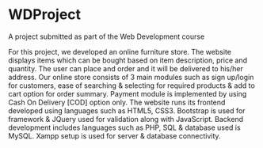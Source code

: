 # WDProject
A project submitted as part of the Web Development course


For this project, we developed an online furniture store. The website displays items which can be bought based on item description, price and quantity. The user can place and order and it will be delivered to his/her address. Our online store consists of 3 main modules such as sign up/login for customers, ease of searching & selecting for required products & add to cart option for order summary. Payment module is implemented by using Cash On Delivery [COD] option only. The website runs its frontend developed using languages such as HTML5, CSS3. Bootstrap is used for framework & JQuery used for validation along with JavaScript. Backend development includes languages such as PHP, SQL & database used is MySQL. Xampp setup is used for server & database connectivity.

